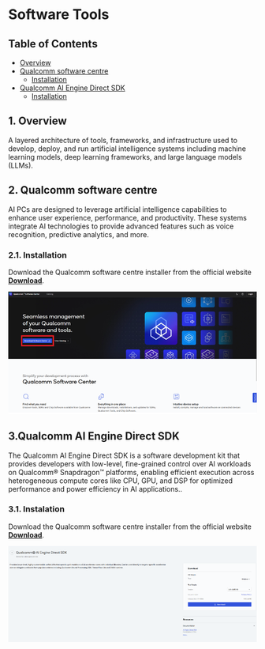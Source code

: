 # Software Tools

## Table of Contents
- [Overview](#1-Overview)
- [Qualcomm software centre](#2-LM-Studio)
    - [Installation](#-21-introduction-to-lm-studio)
- [Qualcomm AI Engine Direct SDK](#-22-system-requirements)
    - [Installation](#-23-installation)
    
## 1. Overview
A layered architecture of tools, frameworks, and infrastructure used to develop, deploy, and run artificial intelligence systems including machine learning models, deep learning frameworks, and large language models (LLMs).

## 2. Qualcomm software centre
AI PCs are designed to leverage artificial intelligence capabilities to enhance user experience, performance, and productivity. These systems integrate AI technologies to provide advanced features such as voice recognition, predictive analytics, and more.

### 2.1. Installation
Download the Qualcomm software centre installer from the official website **[Download](https://softwarecenter.qualcomm.com/)**.

![N|Solid](./images/AI_PC_QCS.png)

## 3.Qualcomm AI Engine Direct SDK
The Qualcomm AI Engine Direct SDK is a software development kit that provides developers with low-level, fine-grained control over AI workloads on Qualcomm® Snapdragon™ platforms, enabling efficient execution across heterogeneous compute cores like CPU, GPU, and DSP for optimized performance and power efficiency in AI applications..

### 3.1. Instalation
Download the Qualcomm software centre installer from the official website **[Download](https://www.qualcomm.com/developer/software/qualcomm-ai-engine-direct-sdk)**.

![N|Solid](./images/AI_PC_SDK.png)

